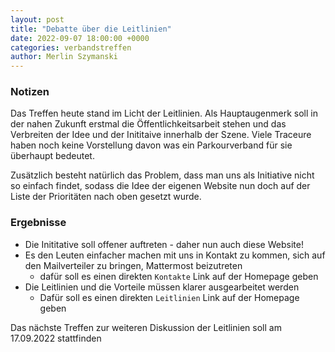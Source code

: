 ```yaml
---
layout: post
title: "Debatte über die Leitlinien"
date: 2022-09-07 18:00:00 +0000
categories: verbandstreffen
author: Merlin Szymanski
---
```


### Notizen

Das Treffen heute stand im Licht der Leitlinien. Als Hauptaugenmerk soll in der nahen Zukunft erstmal die Öffentlichkeitsarbeit stehen und
das Verbreiten der Idee und der Inititaive innerhalb der Szene. Viele Traceure haben noch keine Vorstellung davon was ein Parkourverband
für sie überhaupt bedeutet.

Zusätzlich besteht natürlich das Problem, dass man uns als Initiative nicht so einfach findet, sodass die Idee der eigenen Website nun doch
auf der Liste der Prioritäten nach oben gesetzt wurde.

### Ergebnisse

- Die Inititative soll offener auftreten - daher nun auch diese Website!
- Es den Leuten einfacher machen mit uns in Kontakt zu kommen, sich auf den Mailverteiler zu bringen, Mattermost beizutreten
  - dafür soll es einen direkten `Kontakte` Link auf der Homepage geben
- Die Leitlinien und die Vorteile müssen klarer ausgearbeitet werden
  - Dafür soll es einen direkten `Leitlinien` Link auf der Homepage geben

Das nächste Treffen zur weiteren Diskussion der Leitlinien soll am 17.09.2022 stattfinden
